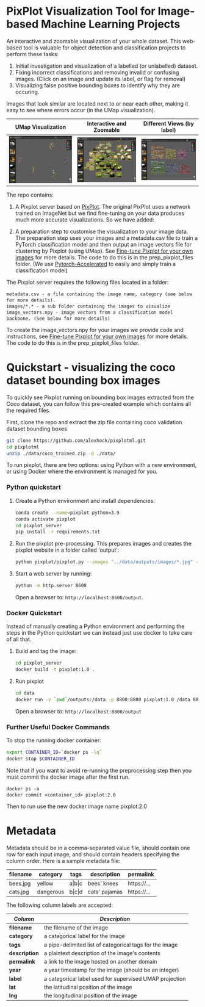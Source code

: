 # PixPlot Visualization Tool for Image-based Machine Learning Projects

An interactive and zoomable visualization of your whole dataset. This web-based tool is valuable for object detection and classification projects to perform these tasks:
1. Initial investigation and visualization of a labelled (or unlabelled) dataset.
2. Fixing incorrect classifications and removing invalid or confusing images. (Click on an image and update its label, or flag for removal)
3. Visualizing false positive bounding boxes to identify why they are occuring.

Images that look similar are located next to or near each other, making it easy to see where errors occur (in the UMap visualization).

UMap Visualization            |  Interactive and Zoomable          |   Different Views (by label)                |
:-------------------------:|:-------------------------:|:-------------------:
![](./pixplot_server/pixplot/web/assets/images/pixplot_small.png)  |  ![](./pixplot_server/pixplot/web/assets/images/pixplot_detail_small.png) | ![By Category](./pixplot_server/pixplot/web/assets/images/pixplot_by_category_small.png)

The repo contains:

1. A Pixplot server based on [PixPlot](https://github.com/YaleDHLab/pix-plot). The original PixPlot uses a network trained on ImageNet but we find fine-tuning on your data produces much more accurate visualizations. So we have added:

2. A preparation step to customise the visualization to your image data. The preparation step uses your images and a metadata.csv file to train a PyTorch classification model and then output an image vectors file for clustering by Pixplot (using UMap). See [Fine-tune Pixplot for your own images](./prep_pixplot_files/README.md) for more details. The code to do this is in the prep_pixplot_files folder.
(We use [Pytorch-Accelerated](https://github.com/Chris-hughes10/pytorch-accelerated) to easily and simply train a classification model) 

The Pixplot server requires the following files located in a folder:

    metadata.csv - a file containing the image name, category (see below for more details).
    images/*.* - a sub folder containing the images to visualize
    image_vectors.npy - image vectors from a classification model backbone. (See below for more details)
    
To create the image_vectors.npy for your images we provide code and instructions, see [Fine-tune Pixplot for your own images](./prep_pixplot_files/README.md) for more details. The code to do this is in the prep_pixplot_files folder.


# Quickstart - visualizing the coco dataset bounding box images

To quickly see Pixplot running on bounding box images extracted from the Coco dataset, you can follow this pre-created example which contains all the required files.

First, clone the repo and extract the zip file containing coco validation dataset bounding boxes

```bash
git clone https://github.com/alexhock/pixplotml.git 
cd pixplotml
unzip ./data/coco_trained.zip -d ./data/
```

To run pixplot, there are two options: using Python with a new environment, or using Docker where the environment is managed for you.

### Python quickstart

1. Create a Python environment and install dependencies:

    ```bash
    conda create --name=pixplot python=3.9
    conda activate pixplot
    cd pixplot_server
    pip install -r requirements.txt
    ```

2. Run the pixplot pre-processing. This prepares images and creates the pixplot website in a folder called 'output':

    ```bash
    python pixplot/pixplot.py --images "../data/outputs/images/*.jpg" --metadata "../data/outputs/metadata.csv" --image_vectors "../data/outputs/image_vectors.npy"
    ```

3. Start a web server by running:

    ```bash
    python -m http.server 8600
    ```

    Open a browser to: `http://localhost:8600/output`.


### Docker Quickstart

Instead of manually creating a Python environment and performing the steps in the Python quickstart we can instead just use docker to take care of all that.

1. Build and tag the image:

    ```bash
    cd pixplot_server
    docker build -t pixplot:1.0 .
    ```

2. Run pixplot
    ```bash
    cd data
    docker run -v `pwd`/outputs:/data -p 8800:8800 pixplot:1.0 /data 8800 metadata.csv images/*.jpg
    ```

    Open a browser to: `http://localhost:8800/output`


### Further Useful Docker Commands

To stop the running docker container:

```bash
export CONTAINER_ID=`docker ps -lq`
docker stop $CONTAINER_ID
```

Note that if you want to avoid re-running the preprocessing step then you must commit the docker image after the first run.

```
docker ps -a
docker commit <container_id> pixplot:2.0
```

Then to run use the new docker image name pixplot:2.0


# Metadata

Metadata should be in a comma-separated value file, should contain one row for each input image, and should contain headers specifying the column order. Here is a sample metadata file:

| filename | category  | tags    | description   | permalink   | 
| -------- | --------- | ------- | ------------- | ----------- | 
| bees.jpg | yellow    | a\|b\|c | bees' knees   | https://... | 
| cats.jpg | dangerous | b\|c\|d | cats' pajamas | https://... | 

The following column labels are accepted:

| *Column*         | *Description*                                           |
| ---------------- | ------------------------------------------------------- |
| **filename**     | the filename of the image                               |
| **category**     | a categorical label for the image                       |
| **tags**         | a pipe-delimited list of categorical tags for the image |
| **description**  | a plaintext description of the image's contents         |
| **permalink**    | a link to the image hosted on another domain            |
| **year**         | a year timestamp for the image (should be an integer)   |
| **label**        | a categorical label used for supervised UMAP projection |
| **lat**          | the latitudinal position of the image                   |
| **lng**          | the longitudinal position of the image                  |

